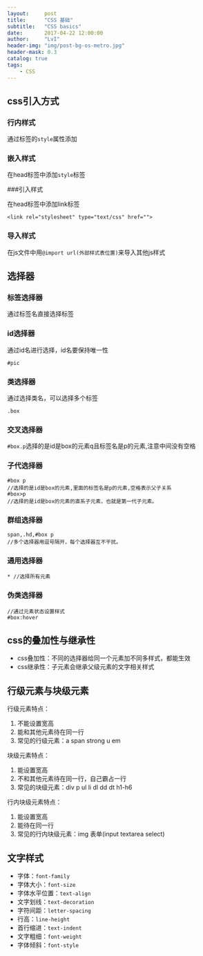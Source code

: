 ```yaml
---
layout:     post
title:      "CSS 基础"
subtitle:   "CSS basics"
date:       2017-04-22 12:00:00
author:     "LvI"
header-img: "img/post-bg-os-metro.jpg"
header-mask: 0.3
catalog: true
tags:
    - CSS
---
```



## css引入方式

### 行内样式

通过标签的`style`属性添加

### 嵌入样式

在head标签中添加`style`标签

###引入样式

在head标签中添加link标签

```
<link rel="stylesheet" type="text/css" href="">
```

### 导入样式

在js文件中用`@import url(外部样式表位置)`来导入其他js样式

## 选择器

### 标签选择器

通过标签名直接选择标签

### id选择器

通过id名进行选择，id名要保持唯一性

```
#pic
```

### 类选择器

通过选择类名，可以选择多个标签

```
.box
```

### 交叉选择器

`#box.p`选择的是id是box的元素q且标签名是p的元素,注意中间没有空格

### 子代选择器

```
#box p
//选择的是id是box的元素,里面的标签名是p的元素,空格表示父子关系
#box>p 
//选择的是id是box的元素的直系子元素，也就是第一代子元素。
```

### 群组选择器

```
span,.hd,#box p
//多个选择器用逗号隔开，每个选择器互不干扰。
```

### 通用选择器

```
* //选择所有元素
```

### 伪类选择器

```
//通过元素状态设置样式
#box:hover
```

## css的叠加性与继承性

- css叠加性：不同的选择器给同一个元素加不同多样式，都能生效
- css继承性：子元素会继承父级元素的文字相关样式

## 行级元素与块级元素

行级元素特点：
1. 不能设置宽高
2. 能和其他元素待在同一行
3. 常见的行级元素：a span strong u em 

块级元素特点：
1. 能设置宽高
2. 不和其他元素待在同一行，自己霸占一行
3. 常见的块级元素：div p ul li dl dd dt h1-h6 

行内块级元素特点：
1. 能设置宽高
2. 能待在同一行
3. 常见的行内块级元素：img 表单(input textarea select)

## 文字样式

- 字体：`font-family `
- 字体大小：`font-size `
- 字体水平位置：`text-align` 
- 文字划线：`text-decoration` 
- 字符间距：`letter-spacing` 
- 行高：`line-height` 
- 首行缩进：`text-indent` 
- 文字粗细：`font-weight` 
- 字体倾斜：`font-style` 
